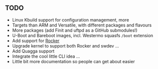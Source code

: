 TODO
----

* Linux Kbuild support for configuration management, more
* Targets than ARM and Versatile, with different packages and flavours
* More packages (add Finit and uftpd as a GitHub submodules!)
* U-Boot and Bareboot images, incl. Westermo squasfs `/boot` extension
* Add support for [Rocker](https://github.com/scottfeldman/qemu-rocker)
* Upgrade kernel to support both Rocker and swdev ...
* Add Quagga support
* Integrate the cool little CLI idea ...
* Little bit more documentation so people can get about easier


